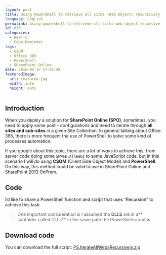 ```yaml
---
layout: post
title: Using PowerShell To retrieve all Sites (Web Object) recursively from SharePoint Online
language: English
permalink: using-powershell-to-retrieve-all-sites-web-object-recursively-from-sharepoint-online
id: 615
categories:
  - How-To
  - Code-Reminder
tags:
  - CSOM
  - Office 365
  - PowerShell
  - SharePoint Online
date: 2016-03-17 17:45:49
featuredImage: 
  url: featured.jpg
  width: auto
  height: auto
---
```


## Introduction
When you deploy a solution for **SharePoint Online (SPO)**, sometimes, you need to apply some post – configurations and need to iterate through **all sites and sub-sites** in a given Site Collection. In general talking about Office 365, there is more frequent the use of PowerShell to solve some kind of processes automation.

If you google about this topic, there are a lot of _ways_ to achieve this, from server code doing some `SPWeb.AllWebs` to some JavaScript code, but in this scenario I will do using **CSOM** (Client Side Object Model) and **PowerShell**. On this way, this method could be valid to use in SharePoint Online and SharePoint 2013 OnPrem.

## Code
I’d like to share a PowerShell function and script that uses “Recursion” to achieve this task:

<script src="https://gist.github.com/jquintozamora/fbb398e619ae32aab834.js"></script> 

> One important consideration is I assumed the **DLLS** are in a** subfolder called DLLs** in the same path the PowerShell script is.

## Download code
You can download the full script: [PS.IterateAllWebsRecursively.zip](./PS.IterateAllWebsRecursively.zip)
